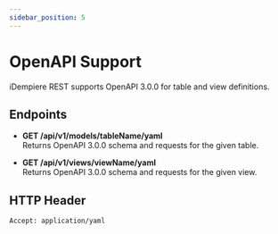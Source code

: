 ```yaml
---
sidebar_position: 5
---
```

# OpenAPI Support

iDempiere REST supports OpenAPI 3.0.0 for table and view definitions.

## Endpoints

- **GET /api/v1/models/tableName/yaml**  
  Returns OpenAPI 3.0.0 schema and requests for the given table.

- **GET /api/v1/views/viewName/yaml**  
  Returns OpenAPI 3.0.0 schema and requests for the given view.

## HTTP Header

```
Accept: application/yaml
```